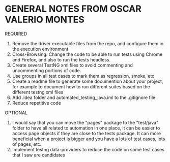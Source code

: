 # GENERAL NOTES FROM OSCAR VALERIO MONTES

REQUIRED
1. Remove the driver executable files from the repo, and configure them in the execution environment.
2. Cross-Browsing: Change the code to be able to run tests using Chrome and Firefox, and also to run the tests headless.
3. Create several TestNG xml files to avoid commenting and uncommenting portions of code.
4. Use groups in all test cases to mark them as regression, smoke, etc 
5. Create a readme file to generate some documention about your project, for example to document how to run different suites based on the different testng xml files
6. Add .idea folder and automated_testing_java.iml to the .gitignore file
7. Reduce repetitive code


OPTIONAL
1. I would say that you can move the "pages" package to the "test/java" folder to have all related to automation in one place, it can be easier to access page objects if they are close to the tests package. It can more beneficial when a project is bigger and you have a lots of test cases, lots of pages, etc.
2. Implement testng data-providers to reduce the code on some test cases that I saw are candidates
